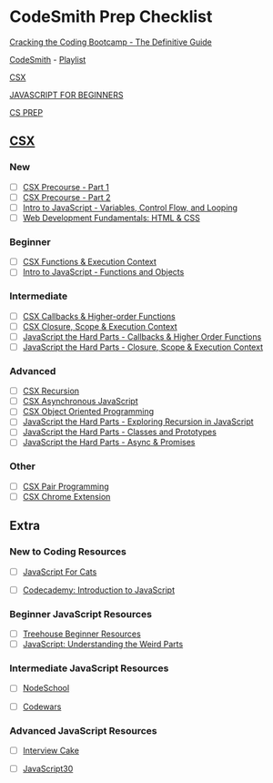 # CodeSmith Prep Checklist


[Cracking the Coding Bootcamp - The Definitive Guide](https://haseebq.com/cracking-the-coding-bootcamp-the-definitive-guide/)

[CodeSmith](https://www.codesmith.io/javascript-resources) - [Playlist](https://www.youtube.com/c/Codesmith-School/playlists)

[CSX](https://csx.codesmith.io/home) 

[JAVASCRIPT FOR BEGINNERS](https://www.codesmith.io/javascript-for-beginners) 

[CS PREP](https://www.codesmith.io/bootcamp-prep) 


## [CSX](https://csx.codesmith.io/home) 


### New

- [ ] [CSX Precourse - Part 1]()
- [ ] [CSX Precourse - Part 2]()
- [ ] [Intro to JavaScript - Variables, Control Flow, and Looping]()
- [ ] [Web Development Fundamentals: HTML & CSS]()

### Beginner

- [ ] [CSX Functions & Execution Context]()
- [ ] [Intro to JavaScript - Functions and Objects]()

### Intermediate

- [ ] [CSX Callbacks & Higher-order Functions]()
- [ ] [CSX Closure, Scope & Execution Context]()
- [ ] [JavaScript the Hard Parts - Callbacks & Higher Order Functions]()
- [ ] [JavaScript the Hard Parts - Closure, Scope & Execution Context]()

### Advanced

- [ ] [CSX Recursion]()
- [ ] [CSX Asynchronous JavaScript]()
- [ ] [CSX Object Oriented Programming]()
- [ ] [JavaScript the Hard Parts - Exploring Recursion in JavaScript]()
- [ ] [JavaScript the Hard Parts - Classes and Prototypes]()
- [ ] [JavaScript the Hard Parts - Async & Promises]()

### Other
- [ ] [CSX Pair Programming]()
- [ ] [CSX Chrome Extension]()

## Extra


### New to Coding Resources

- [ ] [JavaScript For Cats]()
- [ ] [Codecademy: Introduction to JavaScript]()


### Beginner JavaScript Resources

- [ ] [Treehouse Beginner Resources]()
- [ ] [JavaScript: Understanding the Weird Parts]()

### Intermediate JavaScript Resources

- [ ] [NodeSchool]()
- [ ] [Codewars]()


### Advanced JavaScript Resources

- [ ] [Interview Cake]()
- [ ] [JavaScript30]()

